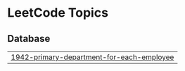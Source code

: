 

<!---LeetCode Topics Start-->
# LeetCode Topics
## Database
|  |
| ------- |
| [1942-primary-department-for-each-employee](https://github.com/aastha-0711/DSA/tree/master/1942-primary-department-for-each-employee) |
<!---LeetCode Topics End-->
